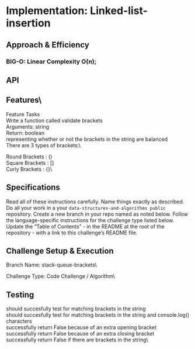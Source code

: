 # Implementation: Linked-list-insertion

## Approach & Efficiency

<!-- What approach did you take? Why? What is the Big O space/time for this approach? -->

### BIG-O: Linear Complexity O(n);

## API

## Features\

Feature Tasks\
Write a function called validate brackets\
Arguments: string\
Return: boolean\
representing whether or not the brackets in the string are balanced\
There are 3 types of brackets:\

Round Brackets : ()\
Square Brackets : []\
Curly Brackets : {}\

## Specifications

Read all of these instructions carefully.
Name things exactly as described.
Do all your work in a your `data-structures-and-algorithms public` repository.
Create a new branch in your repo named as noted below.
Follow the language-specific instructions for the challenge type listed below.
Update the “Table of Contents” - in the README at the root of the repository - with a link to this challenge’s README file.

## Challenge Setup & Execution

Branch Name: stack-queue-brackets\

Challenge Type: Code Challenge / Algorithm\

## Testing

should succesfully test for matching brackets in the string\
should succesfully test for matching brackets in the string and console.log() characters\
successfully return False because of an extra opening bracket\
successfully return False because of an extra closing bracket\
successfully return False if there are brackets in the string\
